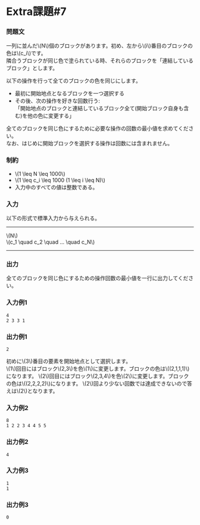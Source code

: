 # Extra課題#7

### 問題文
一列に並んだ\\(N\\)個のブロックがあります。初め、左から\\(i\\)番目のブロックの色は\\(c_i\\)です。  
隣合うブロックが同じ色で塗られている時、それらのブロックを「連結しているブロック」とします。

以下の操作を行って全てのブロックの色を同じにします。
- 最初に開始地点となるブロックを一つ選択する
- その後、次の操作を好きな回数行う:  
「開始地点のブロックと連結しているブロック全て(開始ブロック自身も含む)を他の色に変更する」

全てのブロックを同じ色にするために必要な操作の回数の最小値を求めてください。  
なお、はじめに開始ブロックを選択する操作は回数には含まれません。  

### 制約
- \\(1 \leq N \leq 1000\\)
- \\(1 \leq c_i \leq 1000 (1 \leq i \leq N)\\)
- 入力中のすべての値は整数である。

### 入力
以下の形式で標準入力から与えられる。

---

\\(N\\)  
\\(c_1 \quad c_2 \quad ... \quad c_N\\)

---


### 出力
全てのブロックを同じ色にするための操作回数の最小値を一行に出力してください。  
### 入力例1
```
4
2 3 3 1

```

### 出力例1
```
2

```

初めに\\(3\\)番目の要素を開始地点として選択します。  
\\(1\\)回目にはブロック\\(2,3\\)を色\\(1\\)に変更します。ブロックの色は\\((2,1,1,1)\\)になります。
\\(2\\)回目にはブロック\\(2,3,4\\)を色\\(2\\)に変更します。ブロックの色は\\((2,2,2,2)\\)になります。
\\(2\\)回より少ない回数では達成できないので答えは\\(2\\)となります。

### 入力例2
```
8
1 2 2 3 4 4 5 5

```
### 出力例2
```
4

```

### 入力例3
```
1
1

```
### 出力例3
```
0

```